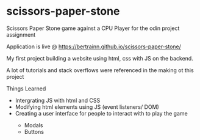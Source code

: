 # scissors-paper-stone
Scissors Paper Stone game against a CPU Player for the odin project assignment

Application is live @ https://bertrainn.github.io/scissors-paper-stone/

My first project building a website using html, css with JS on the backend. 

A lot of tutorials and stack overflows were referenced in the making ot this project

Things Learned
<ul>
  <li>Intergrating JS with html and CSS</li>
  <li>Modifying html elements using JS (event listeners/ DOM)</li>
  <li>Creating a user interface for people to interact with to play the game</li>
    <ul>
      <li>Modals</li>
      <li>Buttons</li>
    </ul>
</ul>
